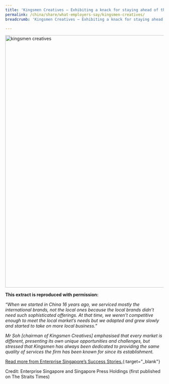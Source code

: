 ```yaml
---
title: 'Kingsmen Creatives – Exhibiting a knack for staying ahead of the curve'
permalink: /china/share/what-employers-say/kingsmen-creatives/
breadcrumb: 'Kingsmen Creatives – Exhibiting a knack for staying ahead of the curve'

---
```



<img src="\images\china-employers\kingsmen-creatives.jpg" alt="kingsmen creatives" style="width:800px;" />

**This extract is reproduced with permission:**

*“When we started in China 16 years ago, we serviced mostly the international brands, not the local ones because the local brands didn’t need such sophisticated offerings. At that time, we weren’t competitive enough to meet the local market’s needs but we adapted and grew slowly and started to take on more local business.”*

*Mr Soh [chairman of Kingsmen Creatives] emphasised that every market is different, presenting its own unique opportunities and challenges, but stressed that Kingsmen has always been dedicated to providing the same quality of services the firm has been known for since its establishment.*

[Read more from Enterprise Singapore’s Success Stories.](https://ie.enterprisesg.gov.sg/Venture-Overseas/Browse-By-Market/Asia-Pacific/China/Success-Stories/cs/Success-Stories/Exhibiting-a-knack-for-staying-ahead-of-the-curve){:target="_blank"}

Credit: Enterprise Singapore and Singapore Press Holdings (first published on The Straits Times)